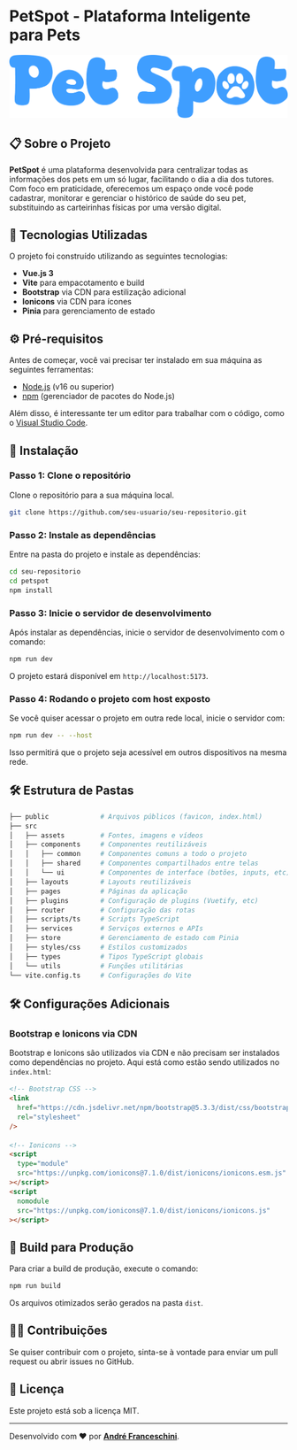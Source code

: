 # PetSpot - Plataforma Inteligente para Pets

![PetSpot Logo](./petspot/src/assets/images/PetSpot-PNG.png)

## 📋 Sobre o Projeto

**PetSpot** é uma plataforma desenvolvida para centralizar todas as informações dos pets em um só lugar, facilitando o dia a dia dos tutores. Com foco em praticidade, oferecemos um espaço onde você pode cadastrar, monitorar e gerenciar o histórico de saúde do seu pet, substituindo as carteirinhas físicas por uma versão digital.

## 🚀 Tecnologias Utilizadas

O projeto foi construído utilizando as seguintes tecnologias:

- **Vue.js 3**
- **Vite** para empacotamento e build
- **Bootstrap** via CDN para estilização adicional
- **Ionicons** via CDN para ícones
- **Pinia** para gerenciamento de estado

## ⚙️ Pré-requisitos

Antes de começar, você vai precisar ter instalado em sua máquina as seguintes ferramentas:

- [Node.js](https://nodejs.org/en/) (v16 ou superior)
- [npm](https://www.npmjs.com/) (gerenciador de pacotes do Node.js)

Além disso, é interessante ter um editor para trabalhar com o código, como o [Visual Studio Code](https://code.visualstudio.com/).

## 🔧 Instalação

### Passo 1: Clone o repositório

Clone o repositório para a sua máquina local.

```bash
git clone https://github.com/seu-usuario/seu-repositorio.git
```

### Passo 2: Instale as dependências

Entre na pasta do projeto e instale as dependências:

```bash
cd seu-repositorio
cd petspot
npm install
```

### Passo 3: Inicie o servidor de desenvolvimento

Após instalar as dependências, inicie o servidor de desenvolvimento com o comando:

```bash
npm run dev
```

O projeto estará disponível em `http://localhost:5173`.

### Passo 4: Rodando o projeto com host exposto

Se você quiser acessar o projeto em outra rede local, inicie o servidor com:

```bash
npm run dev -- --host
```

Isso permitirá que o projeto seja acessível em outros dispositivos na mesma rede.

## 🛠 Estrutura de Pastas

```bash
├── public             # Arquivos públicos (favicon, index.html)
├── src
│   ├── assets         # Fontes, imagens e vídeos
│   ├── components     # Componentes reutilizáveis
│   │   ├── common     # Componentes comuns a todo o projeto
│   │   ├── shared     # Componentes compartilhados entre telas
│   │   └── ui         # Componentes de interface (botões, inputs, etc)
│   ├── layouts        # Layouts reutilizáveis
│   ├── pages          # Páginas da aplicação
│   ├── plugins        # Configuração de plugins (Vuetify, etc)
│   ├── router         # Configuração das rotas
│   ├── scripts/ts     # Scripts TypeScript
│   ├── services       # Serviços externos e APIs
│   ├── store          # Gerenciamento de estado com Pinia
│   ├── styles/css     # Estilos customizados
│   ├── types          # Tipos TypeScript globais
│   └── utils          # Funções utilitárias
└── vite.config.ts     # Configurações do Vite
```

## 🛠 Configurações Adicionais

### Bootstrap e Ionicons via CDN

Bootstrap e Ionicons são utilizados via CDN e não precisam ser instalados como dependências no projeto. Aqui está como estão sendo utilizados no `index.html`:

```html
<!-- Bootstrap CSS -->
<link
  href="https://cdn.jsdelivr.net/npm/bootstrap@5.3.3/dist/css/bootstrap.min.css"
  rel="stylesheet"
/>

<!-- Ionicons -->
<script
  type="module"
  src="https://unpkg.com/ionicons@7.1.0/dist/ionicons/ionicons.esm.js"
></script>
<script
  nomodule
  src="https://unpkg.com/ionicons@7.1.0/dist/ionicons/ionicons.js"
></script>
```

## 🔄 Build para Produção

Para criar a build de produção, execute o comando:

```bash
npm run build
```

Os arquivos otimizados serão gerados na pasta `dist`.

## 👨‍💻 Contribuições

Se quiser contribuir com o projeto, sinta-se à vontade para enviar um pull request ou abrir issues no GitHub.

## 📄 Licença

Este projeto está sob a licença MIT.

---

Desenvolvido com ❤️ por **[André Franceschini](https://github.com/franceschinii)**.
